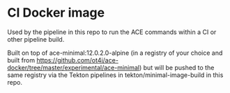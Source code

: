 # CI Docker image

Used by the pipeline in this repo to run the ACE commands within a CI or other pipeline build.

Built on top of ace-minimal:12.0.2.0-alpine (in a registry of your choice and built from https://github.com/ot4i/ace-docker/tree/master/experimental/ace-minimal) but will be pushed to the same registry via the Tekton pipelines in tekton/minimal-image-build in this repo.

